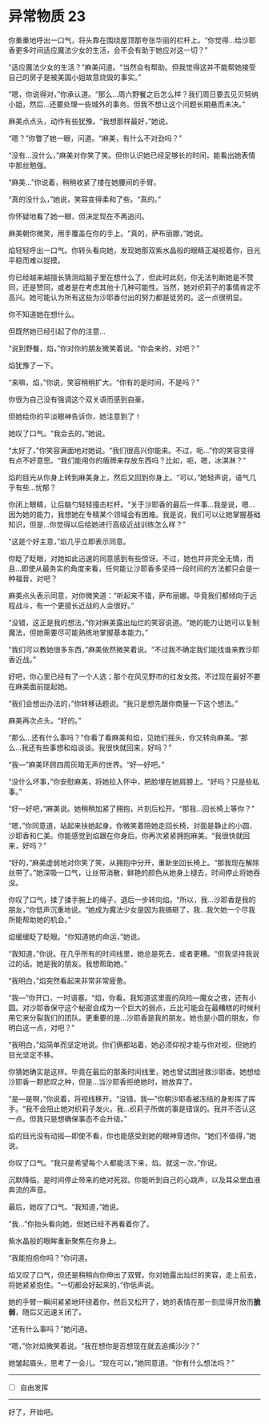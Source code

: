 # 异常物质 23

你重重地呼出一口气，将头靠在围绕屋顶那夸张华丽的栏杆上。“你觉得...给沙耶香更多时间适应魔法少女的生活，会不会有助于她应对这一切？”

“适应魔法少女的生活？”麻美问道。“当然会有帮助。但我觉得这并不能帮她接受自己的房子是被美国小姐故意烧毁的事实。”

“嗯，你说得对，”你承认道。“那么...周六野餐之后怎么样？我们周日要去见贝努纳小姐，然后...还要处理一些城外的事务。但我不想让这个问题长期悬而未决。”

麻美点点头，动作有些犹豫。“我想那样最好，”她说。

“嗯？”你瞥了她一眼，问道。“麻美，有什么不对劲吗？”

“没有...没什么，”麻美对你笑了笑。但你认识她已经足够长的时间，能看出她表情中那丝勉强。

“麻美...”你说着，稍稍收紧了搂在她腰间的手臂。

“真的没什么，”她说，笑容变得柔和了些。“真的。”

你怀疑地看了她一眼，但决定现在不再追问。

麻美朝你微笑，用手覆盖在你的手上。“真的，萨布丽娜，”她说。

焰轻轻呼出一口气。你转头看向她，发现她那双紫水晶般的眼睛正凝视着你，目光平稳而难以捉摸。

你已经越来越擅长猜测焰脑子里在想什么了，但此时此刻，你无法判断她是不赞同，还是赞同，或者是在考虑其他十几种可能性。当然，她对织莉子的事情肯定不高兴。她可能认为所有这些为沙耶香付出的努力都是徒劳的。这一点很明显。

你不知道她在想什么。

但既然她已经引起了你的注意...

“说到野餐，焰，”你对你的朋友微笑着说。“你会来的，对吧？”

焰犹豫了一下。

“来嘛，焰，”你说，笑容稍稍扩大。“你有的是时间，不是吗？”

你很为自己没有强调这个双关语而感到自豪。

但她给你的平淡眼神告诉你，她注意到了！

她叹了口气。“我会去的，”她说。

“太好了，”你笑容满面地对她说。“我们很高兴你能来。不过，呃...”你的笑容变得有点不好意思。“我们能用你的盾牌来存放东西吗？比如，呃，嗯，冰淇淋？”

焰的目光从你身上转到麻美身上，然后又回到你身上。“可以，”她轻声说，语气几乎有些...忧郁？

你闭上眼睛，让后脑勺轻轻撞击栏杆。“关于沙耶香的最后一件事...我是说，嗯...因为她的能力，我想她在专精某个领域会有困难。我是说，我们可以让她掌握基础知识，但是...你觉得以后给她进行高级近战训练怎么样？”

“这是个好主意，”焰几乎立即表示同意。

你眨了眨眼，对她如此迅速的同意感到有些惊讶。不过，她也并非完全无情，而且...即使从最务实的角度来看，任何能让沙耶香多坚持一段时间的方法都只会是一种福音，对吧？

麻美点头表示同意，对你微笑道：“听起来不错，萨布丽娜。毕竟我们都倾向于远程战斗，有一个更擅长近战的人会很好。”

“没错，这正是我的想法，”你对麻美露出灿烂的笑容说道。“她的能力让她可以复制魔法，但她需要尽可能熟练地掌握基本能力。”

“我们可以教她很多东西，”麻美依然微笑着说。“不过我不确定我们能找谁来教沙耶香近战。”

好吧，你心里已经有了一个人选；那个在风见野市的红发女孩。不过现在最好不要在麻美面前提起她。

“我们会想出办法的，”你转移话题说。“我只是想先跟你商量一下这个想法。”

麻美再次点头。“好的。”

“那么...还有什么事吗？”你看了看麻美和焰，见她们摇头，你又转向麻美。“那么...我还有些事想和焰谈谈。我很快就回来，好吗？”

“我—”麻美环顾四周灰暗无声的世界。“好—好吧。”

“没什么坏事，”你安慰麻美，将她拉入怀中，把脸埋在她肩膀上。“好吗？只是些私事。”

“好—好吧，”麻美说。她稍稍加紧了拥抱，片刻后松开。“那我...回长椅上等你？”

“嗯，”你同意道，站起来扶她起身。你微笑着陪她走回长椅，对面是静止的小圆、沙耶香和仁美。你能感觉到焰跟在你身后。你再次紧紧拥抱麻美。“我很快就回来，好吗？”

“好的，”麻美虚弱地对你笑了笑，从拥抱中分开，重新坐回长椅上。“那我现在解除丝带了。”她深吸一口气，让丝带消散，鲜艳的颜色从她身上褪去，时间停止将她吞没。

你叹了口气，揉了揉手腕上的绳子，退后一步转向焰。“所以，我...沙耶香是我的朋友，”你低声沉重地说。“她成为魔法少女是因为我搞砸了，我...我欠她一个尽我所能帮助她的机会。”

焰缓缓眨了眨眼。“你知道她的命运，”她说。

“我知道，”你说。在几乎所有的时间线里，她总是死去，或者更糟。“但我坚持我说过的话。她是我的朋友。我想帮助她。”

“我明白，”焰突然看起来非常非常疲惫。

“我—”你开口，一时语塞。“焰，你看。我知道这里面的风险—魔女之夜，还有小圆。对沙耶香保守这个秘密会成为一个巨大的弱点，丘比可能会在最糟糕的时候利用它来分裂我们的团队。更重要的是...沙耶香是我的朋友。她也是小圆的朋友。你明白这一点，对吧？”

“我明白，”焰简单而坚定地说。你们俩都站着，她必须仰视才能与你对视，但她的目光坚定不移。

你猜她确实是这样。毕竟在最后的那条时间线里，她也曾试图拯救沙耶香。她想给沙耶香一颗悲叹之种，但是...当沙耶香拒绝她时，她放弃了。

“是—是啊，”你说着，将视线移开。“没错，我—”你朝沙耶香被冻结的身影挥了挥手。“我不会阻止她对织莉子发火。我...织莉子所做的事是错误的。我并不否认这一点。但我只是想确保事态不会升级。”

焰的目光没有动摇—即使不看，你也能感受到她的眼神穿透你。“她们不值得，”她说。

你叹了口气。“我只是希望每个人都能活下来，焰。就这一次，”你说。

沉默降临，是时间停止带来的绝对死寂。你能听到自己的心跳声，以及耳朵里血液奔流的声音。

最后，她叹了口气。“我知道，”她说。

“我...”你抬头看向她，但她已经不再看着你了。

紫水晶般的眼眸重新聚焦在你身上。

“我能抱抱你吗？”你问道。

焰又叹了口气，但还是稍稍向你伸出了双臂。你对她露出灿烂的笑容，走上前去，将她紧紧抱住。“一切都会好起来的，”你低声说。

她的手臂一瞬间紧紧地环绕着你，然后又松开了，她的表情在那一刻显得开放而**脆弱**，随后又迅速关闭了。

“还有什么事吗？”她问道。

“嗯，”你对焰微笑着说。“我在想你是否想现在就去追捕沙沙？”

她皱起眉头，思考了一会儿。“现在可以，”她同意道。“你有什么想法吗？”

---

- [ ] 自由发挥

---

好了，开始吧。
